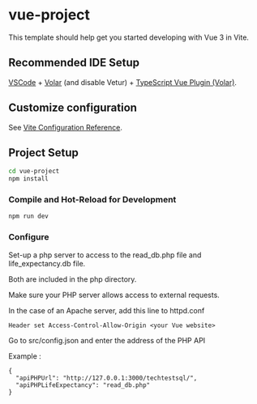 # vue-project

This template should help get you started developing with Vue 3 in Vite.

## Recommended IDE Setup

[VSCode](https://code.visualstudio.com/) + [Volar](https://marketplace.visualstudio.com/items?itemName=Vue.volar) (and disable Vetur) + [TypeScript Vue Plugin (Volar)](https://marketplace.visualstudio.com/items?itemName=Vue.vscode-typescript-vue-plugin).

## Customize configuration

See [Vite Configuration Reference](https://vitejs.dev/config/).

## Project Setup

```sh
cd vue-project
npm install
```

### Compile and Hot-Reload for Development

```sh
npm run dev
```


### Configure 

Set-up a php server to access to the read_db.php file and life_expectancy.db file.

Both are included in the php directory.

Make sure your PHP server allows access to external requests. 

In the case of an Apache server, add this line to httpd.conf 

```
Header set Access-Control-Allow-Origin <your Vue website>

```

Go to src/config.json and enter the address of the PHP API 

Example : 

```
{
  "apiPHPUrl": "http://127.0.0.1:3000/techtestsql/",
  "apiPHPLifeExpectancy": "read_db.php"
}
```



